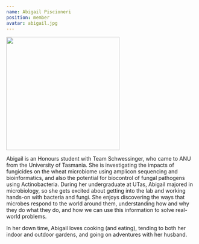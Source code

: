 ```yaml
---
name: Abigail Piscioneri
position: member
avatar: abigail.jpg
---
```


<img width="300" src="{{site.baseurl}}/images/people/{{page.avatar}}" data-action="zoom">



Abigail is an Honours student with Team Schwessinger, who came to ANU from the 
University of Tasmania. She is investigating the impacts of fungicides on the wheat
microbiome using amplicon sequencing and bioinformatics, and also the potential for
biocontrol of fungal pathogens using Actinobacteria. During her undergraduate at UTas,
Abigail majored in microbiology, so she gets excited about getting into the lab and 
working hands-on with bacteria and fungi. She enjoys discovering the ways that microbes
respond to the world around them, understanding how and why they do what they do, and 
how we can use this information to solve real-world problems.

In her down time, Abigail loves cooking (and eating), tending to both her indoor and 
outdoor gardens, and going on adventures with her husband.
